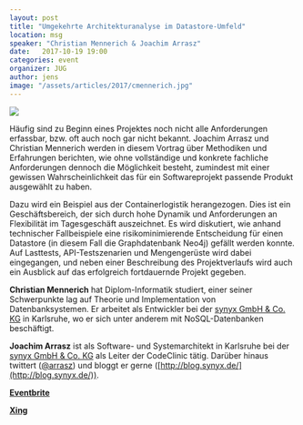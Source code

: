 ```yaml
---
layout: post
title: "Umgekehrte Architekturanalyse im Datastore-Umfeld"
location: msg
speaker: "Christian Mennerich & Joachim Arrasz"
date:   2017-10-19 19:00
categories: event
organizer: JUG
author: jens
image: "/assets/articles/2017/cmennerich.jpg"
---
```

<img src="/assets/articles/2017/jarrasz.jpg" class="speaker right" />

Häufig sind zu Beginn eines Projektes noch nicht alle Anforderungen erfassbar, bzw. oft auch noch gar nicht bekannt. 
Joachim Arrasz und Christian Mennerich werden in diesem Vortrag über Methodiken und Erfahrungen berichten, 
wie ohne vollständige und konkrete fachliche Anforderungen dennoch die Möglichkeit besteht, zumindest mit einer 
gewissen Wahrscheinlichkeit das für ein Softwareprojekt passende Produkt ausgewählt zu haben.

Dazu wird ein Beispiel aus der Containerlogistik herangezogen. Dies ist ein Geschäftsbereich, der sich durch 
hohe Dynamik und Anforderungen an Flexibilität im Tagesgeschäft auszeichnet. Es wird diskutiert, wie anhand 
technischer Fallbeispiele eine risikominimierende Entscheidung für einen Datastore (in diesem Fall die 
Graphdatenbank Neo4j) gefällt werden konnte. Auf Lasttests, API-Testszenarien und Mengengerüste wird dabei eingegangen, 
und neben einer Beschreibung des Projektverlaufs wird auch ein Ausblick auf das erfolgreich fortdauernde Projekt gegeben.


**Christian Mennerich** hat Diplom-Informatik studiert, einer seiner Schwerpunkte lag auf Theorie und Implementation von Datenbanksystemen. Er arbeitet als Entwickler bei der [synyx GmbH & Co. KG](https://www.synyx.de/) in Karlsruhe, wo er sich unter anderem mit NoSQL-Datenbanken beschäftigt.


**Joachim Arrasz** ist als Software- und Systemarchitekt in Karlsruhe bei der [synyx GmbH & Co. KG](https://www.synyx.de/) als Leiter der CodeClinic tätig. Darüber hinaus twittert ([@arrasz](https://twitter.com/arrasz)) und bloggt er gerne ([http://blog.synyx.de/](http://blog.synyx.de/)).





**[Eventbrite](https://www.eventbrite.de/e/umgekehrte-architekturanalyse-im-datastore-umfeld-tickets-38054238251)**

**[Xing](https://www.xing.com/events/umgekehrte-architekturanalyse-datastore-umfeld-1859759)**
